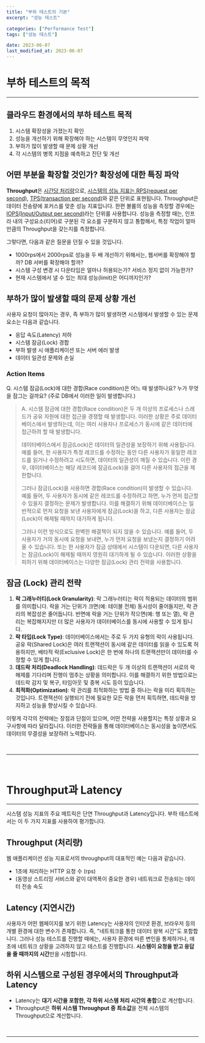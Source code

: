 ```yaml
---
title: "부하 테스트의 기본"
excerpt: "성능 테스트"

categories: ["Performance Test"]
tags: ["성능 테스트"]

date: 2023-06-07
last_modified_at: 2023-06-07
---
```


# 부하 테스트의 목적

---

## 클라우드 환경에서의 부하 테스트 목적

1. 시스템 확장성을 가졌는지 확인
2. 성능을 개선하기 위해 확장해야 하는 시스템이 무엇인지 파악
3. 부하가 많이 발생할 때 문제 상황 개선
4. 각 시스템의 병목 지점을 예측하고 진단 및 개선

## 어떤 부분을 확장할 것인가? 확장성에 대한 특징 파악

 **Throughput**은 <u>시간당 처리량</u>으로, <u>시스템의 성능 지표는 RPS(request per second)</u>, <u>TPS(transaction per second)</u>와 같은 단위로 표현됩니다. Throughput은 데이터 전송량에 포커스를 맞춘 성능 지표입니다. 한편 볼륨의 성능을 측정할 경우에는 <u>IOPS(Input/Output per second)</u>라는 단위를 사용합니다. 성능을 측정할 때는, 인프라 내의 구성요소(티어)로 구분된 각 요소를 구분하지 않고 통합해서, 특정 작업이 얼마만큼의 Throughput을 갖는지를 측정합니다.

그렇다면, 다음과 같은 질문을 던질 수 있을 것입니다.

- 1000rps에서 2000rps로 성능을 두 배 개선하기 위해서는, 웹서버를 확장해야 할까? DB 서버를 확장해야 할까?
- 시스템 구성 변경 시 다운타임은 얼마나 허용되는가? 서비스 정지 없이 가능한가?
- 현재 시스템에서 낼 수 있는 최대 성능(limit)은 어디까지인가?

## 부하가 많이 발생할 때의 문제 상황 개선

사용자 요청이 많아지는 경우, 즉 부하가 많이 발생하면 시스템에서 발생할 수 있는 문제 요소는 다음과 같습니다.

- 응답 속도(Latency) 저하
- 시스템 잠금(Lock) 경합
- 부하 발생 시 애플리케이션 또는 서버 에러 발생
- 데이터 일관성 문제와 손실

### Action Items

Q. 시스템 잠금(Lock)에 대한 경합(Race condition)은 어느 때 발생하나요? 누가 무엇을 잠그는 걸까요? (주로 DB에서 이러한 일이 발생합니다.)

> A. 시스템 잠금에 대한 경합(Race condition)은 두 개 이상의 프로세스나 스레드가 공유 자원에 대한 접근을 경쟁할 때 발생합니다. 이러한 상황은 주로 데이터베이스에서 발생하는데, 이는 여러 사용자나 프로세스가 동시에 같은 데이터에 접근하려 할 때 발생합니다.
>
> 데이터베이스에서 잠금(Lock)은 데이터의 일관성을 보장하기 위해 사용됩니다. 예를 들어, 한 사용자가 특정 레코드를 수정하는 동안 다른 사용자가 동일한 레코드를 읽거나 수정하려고 시도하면, 데이터의 일관성이 깨질 수 있습니다. 이런 경우, 데이터베이스는 해당 레코드에 잠금(Lock)을 걸어 다른 사용자의 접근을 제한합니다.
>
> 그러나 잠금(Lock)을 사용하면 경합(Race condition)이 발생할 수 있습니다. 예를 들어, 두 사용자가 동시에 같은 레코드를 수정하려고 하면, 누가 먼저 접근할 수 있을지 결정하는 문제가 발생합니다. 이를 해결하기 위해 데이터베이스는 일반적으로 먼저 요청을 보낸 사용자에게 잠금(Lock)을 하고, 다른 사용자는 잠금(Lock)이 해제될 때까지 대기하게 됩니다.
>
>  그러나 이런 방식으로도 완벽한 해결책이 되지 않을 수 있습니다. 예를 들어, 두 사용자가 거의 동시에 요청을 보내면, 누가 먼저 요청을 보냈는지 결정하기 어려울 수 있습니다. 또는 한 사용자가 잠금 상태에서 시스템이 다운되면, 다른 사용자는 잠금(Lock)이 해제될 때까지 영원히 대기하게 될 수 있습니다. 이러한 상황을 피하기 위해 데이터베이스는 다양한 잠금(Lock) 관리 전략을 사용합니다.

## 잠금 (Lock) 관리 전략

1. **락 그래누러티(Lock Granularity)**: 락 그래누러티는 락이 적용되는 데이터의 범위를 의미합니다. 락을 거는 단위가 크면(예: 테이블 전체) 동시성이 줄어들지만, 락 관리의 복잡성은 줄어듭니다. 반면에 락을 거는 단위가 작으면(예: 행 또는 열), 락 관리는 복잡해지지만 더 많은 사용자가 데이터베이스를 동시에 사용할 수 있게 됩니다.
2. **락 타입(Lock Type)**: 데이터베이스에서는 주로 두 가지 유형의 락이 사용됩니다. 공유 락(Shared Lock)은 여러 트랜잭션이 동시에 같은 데이터를 읽을 수 있도록 허용하지만, 배타적 락(Exclusive Lock)은 한 번에 하나의 트랜잭션만이 데이터를 수정할 수 있게 합니다.
3. **데드락 처리(Deadlock Handling)**: 데드락은 두 개 이상의 트랜잭션이 서로의 락 해제를 기다리며 진행이 멈추는 상황을 의미합니다. 이를 해결하기 위한 방법으로는 데드락 감지 및 복구, 타임아웃 및 중복 시도 등이 있습니다.
4. **최적화(Optimization)**: 락 관리를 최적화하는 방법 중 하나는 락을 미리 획득하는 것입니다. 트랜잭션이 실행되기 전에 필요한 모든 락을 먼저 획득하면, 데드락을 방지하고 성능을 향상시킬 수 있습니다.

 이렇게 각각의 전략에는 장점과 단점이 있으며, 어떤 전략을 사용할지는 특정 상황과 요구사항에 따라 달라집니다. 이러한 전략들을 통해 데이터베이스는 동시성을 높이면서도 데이터의 무결성을 보장하려 노력합니다.

<br>

---

<br>

# Throughput과 Latency

---

시스템 성능 지표의 주요 메트릭은 단연 Throughput과 Latency입니다. 부하 테스트에서는 이 두 가지 지표를 사용하여 평가합니다.

## Throughput (처리량)

웹 애플리케이션 성능 지표로서의 throughput의 대표적인 예는 다음과 같습니다.

- 1초에 처리하는 HTTP 요청 수 (rps)
- (동영상 스트리밍 서비스와 같이 대역폭이 중요한 경우) 네트워크로 전송되는 데이터 전송 속도

## Latency (지연시간)

 사용자가 어떤 웹페이지를 보기 위한 Latency는 사용자의 인터넷 환경, 브라우저 등의 개별 환경에 대한 변수가 존재합니다. 즉, "네트워크를 통한 데이터 왕복 시간"도 포함합니다. 그러나 성능 테스트를 진행할 때에는, 사용자 환경에 따른 변인을 통제하거나, 애초에 네트워크 상황을 고려하지 않고 테스트를 진행합니다. **시스템이 요청을 받고 응답을 줄 때까지의 시간**만을 시험합니다.

## 하위 시스템으로 구성된 경우에서의 Throughput과 Latency

- Latency는 **대기 시간을 포함한, 각 하위 시스템 처리 시간의 총합**으로 계산합니다.
- Throughput은 **하위 시스템 Throughput 중 최소값**을 전체 시스템의 Throughput으로 계산합니다.

<br>

---

<br>